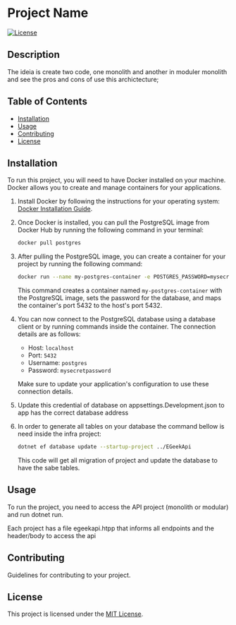 # Project Name

[![License](https://img.shields.io/badge/license-MIT-blue.svg)](LICENSE)

## Description

The ideia is create two code, one monolith and another in moduler monolith and see the pros and cons of use this archictecture;

## Table of Contents

- [Installation](#installation)
- [Usage](#usage)
- [Contributing](#contributing)
- [License](#license)

## Installation

To run this project, you will need to have Docker installed on your machine. Docker allows you to create and manage containers for your applications.

1. Install Docker by following the instructions for your operating system: [Docker Installation Guide](https://docs.docker.com/get-docker/).

2. Once Docker is installed, you can pull the PostgreSQL image from Docker Hub by running the following command in your terminal:

    ```bash
    docker pull postgres
    ```

3. After pulling the PostgreSQL image, you can create a container for your project by running the following command:

    ```bash
    docker run --name my-postgres-container -e POSTGRES_PASSWORD=mysecretpassword -p 5432:5432 -d postgres
    ```

    This command creates a container named `my-postgres-container` with the PostgreSQL image, sets the password for the database, and maps the container's port 5432 to the host's port 5432.

4. You can now connect to the PostgreSQL database using a database client or by running commands inside the container. The connection details are as follows:

    - Host: `localhost`
    - Port: `5432`
    - Username: `postgres`
    - Password: `mysecretpassword`

    Make sure to update your application's configuration to use these connection details.

6. Update this credential of database on appsettings.Development.json to app has the correct database address
    
5. In order to generate all tables on your database the command bellow is need inside the infra project:
    ```bash
    dotnet ef database update --startup-project ../EGeekApi

    ```
   This code will get all migration of project and update the database to have the sabe tables.



## Usage

To run the project, you need to access the API project (monolith or modular) and run dotnet run.

Each project has a file egeekapi.htpp that informs all endpoints and the header/body to access the api

## Contributing

Guidelines for contributing to your project.

## License

This project is licensed under the [MIT License](LICENSE).